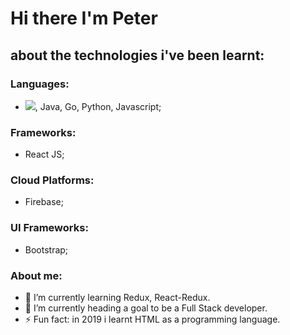 # Hi there I'm Peter

## about the technologies i've been learnt:
### Languages:
- <img src="https://img.shields.io/badge/-C%20&%20C++-659ad2?style=flat&logo=c%2B%2B&logoColor=ffffff">, Java, Go, Python, Javascript;
### Frameworks:
- React JS;
### Cloud Platforms:
- Firebase;
### UI Frameworks:
- Bootstrap;



### About me:
<!--- 🔭 I’m currently working on ...-->
- 🌱 I’m currently learning Redux, React-Redux.
- 🔭 I’m currently heading a goal to be a Full Stack developer.
- ⚡ Fun fact: in 2019 i learnt HTML as a programming language.
<!--
- 👯 I’m looking to collaborate on ...
- 🤔 I’m looking for help with ...
- 💬 Ask me about ...
- 📫 How to reach me:
- 😄 Pronouns:
-->
